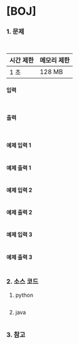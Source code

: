 # [BOJ]

### 1. 문제

```  ```

| 시간 제한 | 메모리 제한 |
|:------|:-------| 
| 1 초   | 128 MB |


#### 입력

```  ```

#### 출력

```  ```


#### 예제 입력 1

```

```

#### 예제 출력 1

```

```


#### 예제 입력 2

```

```

#### 예제 출력 2

```

```


#### 예제 입력 3

```

```

#### 예제 출력 3

```

```

### 2. 소스 코드

1. python

```python

```

2. java

```java

```


### 3. 참고

```

```



